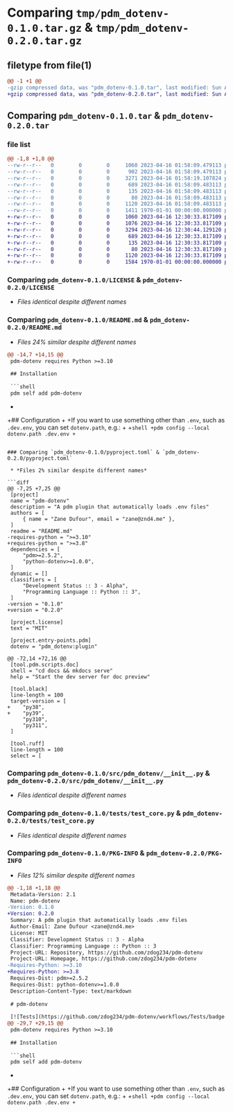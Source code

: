 # Comparing `tmp/pdm_dotenv-0.1.0.tar.gz` & `tmp/pdm_dotenv-0.2.0.tar.gz`

## filetype from file(1)

```diff
@@ -1 +1 @@
-gzip compressed data, was "pdm_dotenv-0.1.0.tar", last modified: Sun Apr 16 01:58:19 2023, max compression
+gzip compressed data, was "pdm_dotenv-0.2.0.tar", last modified: Sun Apr 16 12:30:44 2023, max compression
```

## Comparing `pdm_dotenv-0.1.0.tar` & `pdm_dotenv-0.2.0.tar`

### file list

```diff
@@ -1,8 +1,8 @@
--rw-r--r--   0        0        0     1060 2023-04-16 01:58:09.479113 pdm_dotenv-0.1.0/LICENSE
--rw-r--r--   0        0        0      902 2023-04-16 01:58:09.479113 pdm_dotenv-0.1.0/README.md
--rw-r--r--   0        0        0     3271 2023-04-16 01:58:19.107824 pdm_dotenv-0.1.0/pyproject.toml
--rw-r--r--   0        0        0      689 2023-04-16 01:58:09.483113 pdm_dotenv-0.1.0/src/pdm_dotenv/__init__.py
--rw-r--r--   0        0        0      135 2023-04-16 01:58:09.483113 pdm_dotenv-0.1.0/tests/__init__.py
--rw-r--r--   0        0        0       80 2023-04-16 01:58:09.483113 pdm_dotenv-0.1.0/tests/conftest.py
--rw-r--r--   0        0        0     1120 2023-04-16 01:58:09.483113 pdm_dotenv-0.1.0/tests/test_core.py
--rw-r--r--   0        0        0     1411 1970-01-01 00:00:00.000000 pdm_dotenv-0.1.0/PKG-INFO
+-rw-r--r--   0        0        0     1060 2023-04-16 12:30:33.817109 pdm_dotenv-0.2.0/LICENSE
+-rw-r--r--   0        0        0     1076 2023-04-16 12:30:33.817109 pdm_dotenv-0.2.0/README.md
+-rw-r--r--   0        0        0     3294 2023-04-16 12:30:44.129120 pdm_dotenv-0.2.0/pyproject.toml
+-rw-r--r--   0        0        0      689 2023-04-16 12:30:33.817109 pdm_dotenv-0.2.0/src/pdm_dotenv/__init__.py
+-rw-r--r--   0        0        0      135 2023-04-16 12:30:33.817109 pdm_dotenv-0.2.0/tests/__init__.py
+-rw-r--r--   0        0        0       80 2023-04-16 12:30:33.817109 pdm_dotenv-0.2.0/tests/conftest.py
+-rw-r--r--   0        0        0     1120 2023-04-16 12:30:33.817109 pdm_dotenv-0.2.0/tests/test_core.py
+-rw-r--r--   0        0        0     1584 1970-01-01 00:00:00.000000 pdm_dotenv-0.2.0/PKG-INFO
```

### Comparing `pdm_dotenv-0.1.0/LICENSE` & `pdm_dotenv-0.2.0/LICENSE`

 * *Files identical despite different names*

### Comparing `pdm_dotenv-0.1.0/README.md` & `pdm_dotenv-0.2.0/README.md`

 * *Files 24% similar despite different names*

```diff
@@ -14,7 +14,15 @@
 pdm-dotenv requires Python >=3.10
 
 ## Installation
 
 ```shell
 pdm self add pdm-dotenv
 ```
+
+## Configuration
+
+If you want to use something other than `.env`, such as `.dev.env`, you can set `dotenv.path`, e.g.:
+
+```shell
+pdm config --local dotenv.path .dev.env
+```
```

### Comparing `pdm_dotenv-0.1.0/pyproject.toml` & `pdm_dotenv-0.2.0/pyproject.toml`

 * *Files 2% similar despite different names*

```diff
@@ -7,25 +7,25 @@
 [project]
 name = "pdm-dotenv"
 description = "A pdm plugin that automatically loads .env files"
 authors = [
     { name = "Zane Dufour", email = "zane@znd4.me" },
 ]
 readme = "README.md"
-requires-python = ">=3.10"
+requires-python = ">=3.8"
 dependencies = [
     "pdm>=2.5.2",
     "python-dotenv>=1.0.0",
 ]
 dynamic = []
 classifiers = [
     "Development Status :: 3 - Alpha",
     "Programming Language :: Python :: 3",
 ]
-version = "0.1.0"
+version = "0.2.0"
 
 [project.license]
 text = "MIT"
 
 [project.entry-points.pdm]
 dotenv = "pdm_dotenv:plugin"
 
@@ -72,14 +72,16 @@
 [tool.pdm.scripts.doc]
 shell = "cd docs && mkdocs serve"
 help = "Start the dev server for doc preview"
 
 [tool.black]
 line-length = 100
 target-version = [
+    "py38",
+    "py39",
     "py310",
     "py311",
 ]
 
 [tool.ruff]
 line-length = 100
 select = [
```

### Comparing `pdm_dotenv-0.1.0/src/pdm_dotenv/__init__.py` & `pdm_dotenv-0.2.0/src/pdm_dotenv/__init__.py`

 * *Files identical despite different names*

### Comparing `pdm_dotenv-0.1.0/tests/test_core.py` & `pdm_dotenv-0.2.0/tests/test_core.py`

 * *Files identical despite different names*

### Comparing `pdm_dotenv-0.1.0/PKG-INFO` & `pdm_dotenv-0.2.0/PKG-INFO`

 * *Files 12% similar despite different names*

```diff
@@ -1,18 +1,18 @@
 Metadata-Version: 2.1
 Name: pdm-dotenv
-Version: 0.1.0
+Version: 0.2.0
 Summary: A pdm plugin that automatically loads .env files
 Author-Email: Zane Dufour <zane@znd4.me>
 License: MIT
 Classifier: Development Status :: 3 - Alpha
 Classifier: Programming Language :: Python :: 3
 Project-URL: Repository, https://github.com/zdog234/pdm-dotenv
 Project-URL: Homepage, https://github.com/zdog234/pdm-dotenv
-Requires-Python: >=3.10
+Requires-Python: >=3.8
 Requires-Dist: pdm>=2.5.2
 Requires-Dist: python-dotenv>=1.0.0
 Description-Content-Type: text/markdown
 
 # pdm-dotenv
 
 [![Tests](https://github.com/zdog234/pdm-dotenv/workflows/Tests/badge.svg)](https://github.com/zdog234/pdm-dotenv/actions?query=workflow%3Aci)
@@ -29,7 +29,15 @@
 pdm-dotenv requires Python >=3.10
 
 ## Installation
 
 ```shell
 pdm self add pdm-dotenv
 ```
+
+## Configuration
+
+If you want to use something other than `.env`, such as `.dev.env`, you can set `dotenv.path`, e.g.:
+
+```shell
+pdm config --local dotenv.path .dev.env
+```
```

